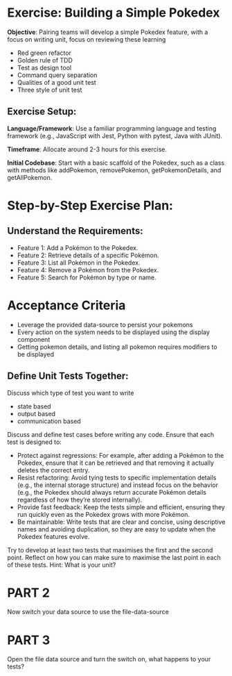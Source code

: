 # Exercise: Building a Simple Pokedex
**Objective**: Pairing teams will develop a simple Pokedex feature, with a focus on writing unit, focus on reviewing these learning
- Red green refactor
- Golden rule of TDD
- Test as design tool
- Command query separation
- Qualities of a good unit test
- Three style of unit test

## Exercise Setup:
**Language/Framework**: Use a familiar programming language and testing framework (e.g., JavaScript with Jest, Python with pytest, Java with JUnit). 

**Timeframe**: Allocate around 2-3 hours for this exercise.

**Initial Codebase**: Start with a basic scaffold of the Pokedex, such as a class with methods like addPokemon, removePokemon, getPokemonDetails, and getAllPokemon.

# Step-by-Step Exercise Plan:
## Understand the Requirements:

- Feature 1: Add a Pokémon to the Pokedex.
- Feature 2: Retrieve details of a specific Pokémon.
- Feature 3: List all Pokémon in the Pokedex.
- Feature 4: Remove a Pokémon from the Pokedex.
- Feature 5: Search for Pokémon by type or name.

# Acceptance Criteria
- Leverage the provided data-source to persist your pokemons
- Every action on the system needs to be displayed using the display component 
- Getting pokemon details, and listing all pokemon requires modifiers to be displayed

## Define Unit Tests Together:
Discuss which type of test you want to write
- state based
- output based
- communication based

Discuss and define test cases before writing any code. Ensure that each test is designed to:
- Protect against regressions: For example, after adding a Pokémon to the Pokedex, ensure that it can be retrieved and that removing it actually deletes the correct entry.
- Resist refactoring: Avoid tying tests to specific implementation details (e.g., the internal storage structure) and instead focus on the behavior (e.g., the Pokedex should always return accurate Pokémon details regardless of how they’re stored internally).
- Provide fast feedback: Keep the tests simple and efficient, ensuring they run quickly even as the Pokedex grows with more Pokémon.
- Be maintainable: Write tests that are clear and concise, using descriptive names and avoiding duplication, so they are easy to update when the Pokedex features evolve.

Try to develop at least two tests that maximises the first and the second point. Reflect on how you can make sure to maximise the last point in each of these tests. 
Hint: What is your unit?






















# PART 2
Now switch your data source to use the file-data-source
# PART 3 
Open the file data source and turn the switch on, what happens to your tests? 












